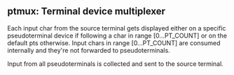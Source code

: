 ptmux: Terminal device multiplexer
----------------------------------
   
Each input char from the source terminal gets displayed either on a specific
pseudoterminal device if following a char in range [0...PT_COUNT] or on the
default pts otherwise. Input chars in range [0...PT_COUNT] are consumed 
internally and they're not forwarded to pseudoterminals.
   
Input from all pseudoterminals is collected and sent to the source terminal.
